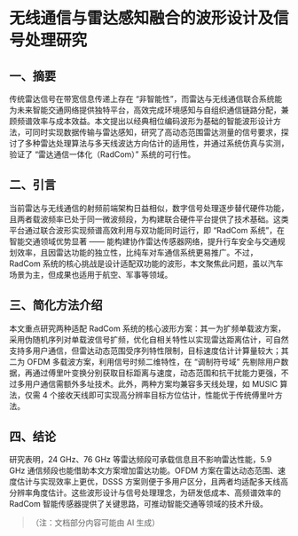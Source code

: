 # 无线通信与雷达感知融合的波形设计及信号处理研究

## 一、摘要

传统雷达信号在带宽信息传递上存在 “非智能性”，而雷达与无线通信联合系统能为未来智能交通网络提供独特平台，高效完成环境感知与自组织通信链路分配，兼顾频谱效率与成本效益。本文提出以经典相位编码波形为基础的智能波形设计方法，可同时实现数据传输与雷达感知，研究了高动态范围雷达测量的信号要求，探讨了多种雷达处理算法与多天线波达方向估计的适用性，并通过系统仿真与实测，验证了 “雷达通信一体化（RadCom）” 系统的可行性。

## 二、引言

当前雷达与无线通信的射频前端架构日益相似，数字信号处理逐步替代硬件功能，且两者载波频率已处于同一微波频段，为构建联合硬件平台提供了技术基础。这类平台通过联合波形实现频谱高效利用与双功能同时运行，即 “RadCom 系统”，在智能交通领域优势显著 —— 能构建协作雷达传感器网络，提升行车安全与交通规划效率，且因雷达功能的独立性，比纯车对车通信系统更易推广。不过，RadCom 系统的核心挑战是设计适配双功能的波形，本文聚焦此问题，虽以汽车场景为主，但成果也适用于航空、军事等领域。

## 三、简化方法介绍

本文重点研究两种适配 RadCom 系统的核心波形方案：其一为扩频单载波方案，采用伪随机序列对单载波信号扩频，优化自相关特性以实现雷达距离估计，可自然支持多用户通信，但雷达动态范围受序列特性限制，目标速度估计计算量较大；其二为 OFDM 多载波方案，利用信号时频二维特性，在 “调制符号域” 先剔除用户数据，再通过傅里叶变换分别获取目标距离与速度，动态范围和抗干扰能力更强，不过多用户通信需额外多址技术。此外，两种方案均兼容多天线处理，如 MUSIC 算法，仅需 4 个接收天线即可实现高分辨率目标方位估计，性能优于传统傅里叶方法。

## 四、结论

研究表明，24 GHz、76 GHz 等雷达频段可承载信息且不影响雷达性能，5.9 GHz 通信频段也能借助本文方案增加雷达功能。OFDM 方案在雷达动态范围、速度估计与实现效率上更优，DSSS 方案则便于多用户区分，且两者均适配多天线高分辨率角度估计。这些波形设计与信号处理理念，为研发低成本、高频谱效率的 RadCom 智能传感器提供了关键思路，可推动智能交通等领域的技术升级。

> （注：文档部分内容可能由 AI 生成）